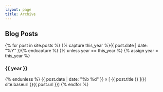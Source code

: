 ```yaml
---
layout: page
title: Archive
---
```


## Blog Posts

<!--{% for post in site.posts %}-->
   <!--{{ post.date | date: "%Y"  }} &raquo; [ {{ post.title  }}  ]({{ site.baseurl }}{{ post.url  }})-->
<!--{% endfor %}-->
{% for post in site.posts %}
{% capture this_year %}{{ post.date | date: "%Y" }}{% endcapture %}
{% unless year == this_year %}
{% assign year = this_year %}
### {{ year }}
{% endunless %}
{{ post.date | date: "%b %d"  }} &raquo; [ {{ post.title  }}  ]({{ site.baseurl }}{{ post.url  }})
{% endfor %}


